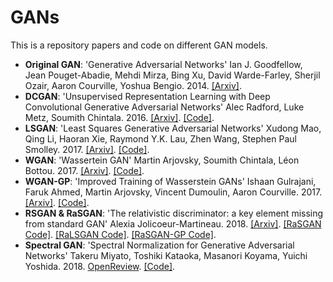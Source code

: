 # GANs
This is a repository papers and code on different GAN models.

* __Original GAN__: 'Generative Adversarial Networks' Ian J. Goodfellow, Jean Pouget-Abadie, Mehdi Mirza, Bing Xu, David Warde-Farley, Sherjil Ozair, Aaron Courville, Yoshua Bengio. 2014. [[Arxiv]](https://arxiv.org/pdf/1406.2661.pdf).
* __DCGAN__: 'Unsupervised Representation Learning with Deep Convolutional Generative Adversarial Networks' Alec Radford, Luke Metz, Soumith Chintala. 2016. [[Arxiv]](https://arxiv.org/abs/1511.06434). [[Code]](https://github.com/AdalbertoCq/GANs/blob/master/gans/DCGAN.py).
* __LSGAN__: 'Least Squares Generative Adversarial Networks' Xudong Mao, Qing Li, Haoran Xie, Raymond Y.K. Lau, Zhen Wang, Stephen Paul Smolley. 2017. [[Arxiv]](https://arxiv.org/abs/1611.04076). [[Code]](https://github.com/AdalbertoCq/GANs/blob/master/gans/LSGAN.py).
* __WGAN__: 'Wassertein GAN' Martin Arjovsky, Soumith Chintala, Léon Bottou. 2017. [[Arxiv]](https://arxiv.org/abs/1701.07875). [[Code]](https://github.com/AdalbertoCq/GANs/blob/master/gans/WGAN.py).
* __WGAN-GP__: 'Improved Training of Wasserstein GANs' Ishaan Gulrajani, Faruk Ahmed, Martin Arjovsky, Vincent Dumoulin, Aaron Courville. 2017. [[Arxiv]](https://arxiv.org/abs/1704.00028). [[Code]](https://github.com/AdalbertoCq/GANs/blob/master/gans/WGAN_GP.py).
* __RSGAN & RaSGAN__: 'The relativistic discriminator: a key element missing from standard GAN' Alexia Jolicoeur-Martineau. 2018. [[Arxiv]](https://arxiv.org/abs/1807.00734). [[RaSGAN Code]](https://github.com/AdalbertoCq/GANs/blob/master/gans/RaSGAN.py). [[RaLSGAN Code]](https://github.com/AdalbertoCq/GANs/blob/master/gans/RaLSGAN.py). [[RaSGAN-GP Code]](https://github.com/AdalbertoCq/GANs/blob/master/gans/RaSGAN_GP.py).
* __Spectral GAN__: 'Spectral Normalization for Generative Adversarial Networks' Takeru Miyato, Toshiki Kataoka, Masanori Koyama, Yuichi Yoshida. 2018. [OpenReview](https://openreview.net/forum?id=B1QRgziT-). [[Code]]().
